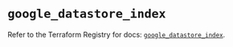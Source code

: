 # `google_datastore_index`

Refer to the Terraform Registry for docs: [`google_datastore_index`](https://registry.terraform.io/providers/hashicorp/google-beta/5.43.1/docs/resources/google_datastore_index).
